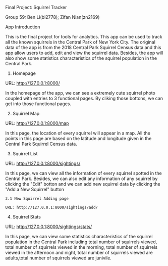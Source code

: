 
Final Project: Squirrel Tracker

Group 59: Ben Li(bl2778); Zifan Nian(zn2169)

App Introduction

This is the final project for tools for analytics. This app can be used to track all the known squirrels in the Central Park of New York City. The original data of the app is from the 2018 Central Park Squirrel Census data and this app allow users to add, edit and view the squirrel data. Besides, the app will also show some statistics characteristics of the squirrel population in the Central Park.

1. Homepage

URL: http://127.0.0.1:8000/

In the homepage of the app, we can see a extremely cute squirrel photo coupled with entries to 3 functional pages. By cliking those bottons, we can get into those functional pages.

2. Squirrel Map

URL: http://127.0.0.1:8000/map

In this page, the location of every squirrel will appear in a map. All the points in this page are based on the latitude and longitude given in the Central Park Squirrel Census data.

3. Squirrel List

URL: http://127.0.0.1:8000/sightings/

In this page, we can view all the information of every squirrel spotted in the Central Park. Besides, we can also edit any information of any squirrel by clicking the "Edit" botton and we can add new squirrel data by clicking the "Add a New Squirrel" button

    3.1 New Squirrel Adding page
    
    URL: http://127.0.0.1:8000/sightings/add/
    
4. Squirrel Stats

URL: http://127.0.0.1:8000/sightings/stats/

In this page, we can view some statistics characteristics of the squirrel population in the Central Park including total number of squirrels viewed, total number of squirrels viewed in the morning, total number of squirrels viewed in the afternoon and night, total number of squirrels viewed are adults,total number of squirrels viewed are junivile.
